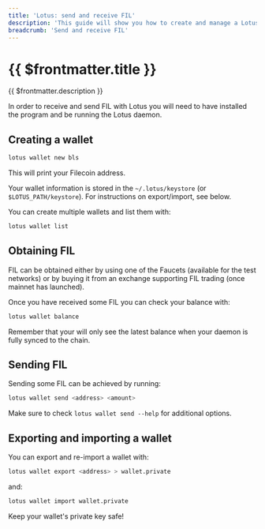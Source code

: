 ```yaml
---
title: 'Lotus: send and receive FIL'
description: 'This guide will show you how to create and manage a Lotus wallet and how to use it to send some Filecoin to a different address.'
breadcrumb: 'Send and receive FIL'
---
```


# {{ $frontmatter.title }}

{{ $frontmatter.description }}

In order to receive and send FIL with Lotus you will need to have installed the program and be running the Lotus daemon.

## Creating a wallet

```bash
lotus wallet new bls
```

This will print your Filecoin address.

Your wallet information is stored in the `~/.lotus/keystore` (or `$LOTUS_PATH/keystore`). For instructions on export/import, see below.

You can create multiple wallets and list them with:

```bash
lotus wallet list
```

## Obtaining FIL

FIL can be obtained either by using one of the Faucets (available for the test networks) or by buying it from an exchange supporting FIL trading (once mainnet has launched).

Once you have received some FIL you can check your balance with:

```bash
lotus wallet balance
```

Remember that your will only see the latest balance when your daemon is fully synced to the chain.

## Sending FIL

Sending some FIL can be achieved by running:

```bash
lotus wallet send <address> <amount>
```

Make sure to check `lotus wallet send --help` for additional options.

## Exporting and importing a wallet

You can export and re-import a wallet with:

```bash
lotus wallet export <address> > wallet.private
```

and:

```bash
lotus wallet import wallet.private
```

Keep your wallet's private key safe!
